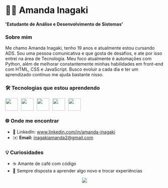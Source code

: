 # 👩‍💻 Amanda Inagaki

**'Estudante de Análise e Desenvolvimento de Sistemas'**

### Sobre mim
Me chamo Amanda Inagaki, tenho 19 anos e atualmente estou cursando ADS. Sou uma pessoa comunicativa e que gosta de desafios, e ate por isso entrei na área de Tecnologia. Meu foco atualmente é automações com Python, além de melhorar constantemente minhas habilidades em front-end com HTML, CSS e JavaScript. Busco evoluir a cada dia e ter um aprendizado contínuo me ajuda bastante nisso. 

### 🛠️ Tecnologias que estou aprendendo

<div style="display: flex; gap: 10px;">
  <img src="https://cdn.jsdelivr.net/gh/devicons/devicon/icons/html5/html5-original.svg" width="40" />
  <img src="https://cdn.jsdelivr.net/gh/devicons/devicon/icons/css3/css3-original.svg" width="40" />
  <img src="https://cdn.jsdelivr.net/gh/devicons/devicon/icons/javascript/javascript-original.svg" width="40" />
  <img src="https://cdn.jsdelivr.net/gh/devicons/devicon/icons/bash/bash-original.svg" width="40" />
  <img src="https://cdn.jsdelivr.net/gh/devicons/devicon/icons/linux/linux-original.svg" width="40" />
</div>


### 🌐 Onde me encontrar

- 💼 LinkedIn: www.linkedin.com/in/amanda-inagaki
- ✉️ **Email:** inagakiamanda2@gmail.com

### 💡 Curiosidades

- ☕ Amante de café com código
- 💬 Sempre disposta a aprender algo novo e trocar experiências

  
<p align="center">
  <img src="https://github-readme-stats.vercel.app/api?username=seuusuario&show_icons=true&theme=tokyonight" />
</p>

